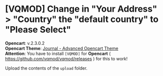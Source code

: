 # [VQMOD] Change in "Your Address" > "Country" the "default country" to "Please Select"

**Opencart**: v.2.3.0.2  
**Opencart Theme**: [Journal - Advanced Opencart Theme](https://themeforest.net/item/journal-advanced-opencart-theme/4260361)  
**Attention**: You have to install `[VQMOD]` for **Opencart** ( https://github.com/vqmod/vqmod/releases ) for this to work!

Upload the contents of the `upload` folder.
